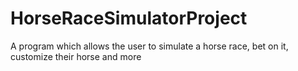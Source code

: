 # HorseRaceSimulatorProject
A program which allows the user to simulate a horse race, bet on it, customize their horse and more
